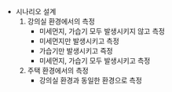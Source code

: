 - 시나리오 설계
	1. 강의실 환경에서의 측정
		- 미세먼지, 가습기 모두 발생시키지 않고 측정
		- 미세먼지만 발생시키고 측정
		- 가습기만 발생시키고 즉정
		- 미세먼지, 가습기 모두 발생시키고 측정
	2. 주택 환경에서의 측정
		- 강의실 환경과 동일한 환경으로 측정